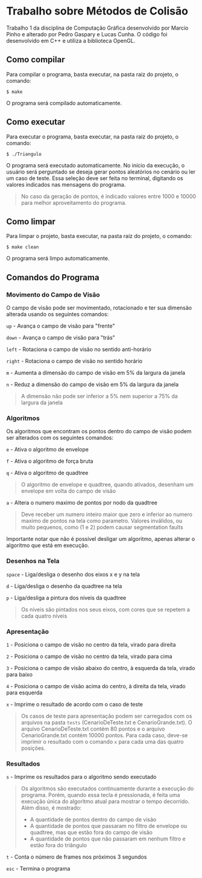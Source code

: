 # Trabalho sobre Métodos de Colisão

Trabalho 1 da disciplina de Computação Gráfica desenvolvido por Marcio Pinho e alterado por Pedro Gaspary e Lucas Cunha. O código foi desenvolvido em C++ e utiliza a biblioteca OpenGL.

## Como compilar

Para compilar o programa, basta executar, na pasta raíz do projeto, o comando:

    $ make

O programa será compilado automaticamente.

## Como executar

Para executar o programa, basta executar, na pasta raíz do projeto, o comando:

    $ ./Triangulo

O programa será executado automaticamente. No início da execução, o usuário será perguntado se deseja gerar pontos aleatórios no cenário ou ler um caso de teste. Essa seleção deve ser feita no terminal, digitando os valores indicados nas mensagens do programa.

> No caso da geração de pontos, é indicado valores entre 1000 e 10000 para melhor aproveitamento do programa.

## Como limpar

Para limpar o projeto, basta executar, na pasta raíz do projeto, o comando:

    $ make clean

O programa será limpo automaticamente.

## Comandos do Programa

### Movimento do Campo de Visão

O campo de visão pode ser movimentado, rotacionado e ter sua dimensão alterada usando os seguintes comandos:

`up` - Avança o campo de visão para "frente"

`down` - Avança o campo de visão para "trás"

`left` - Rotaciona o campo de visão no sentido anti-horário

`right` - Rotaciona o campo de visão no sentido horário

`m` - Aumenta a dimensão do campo de visão em 5% da largura da janela

`n` - Reduz a dimensão do campo de visão em 5% da largura da janela

> A dimensão não pode ser inferior a 5% nem superior a 75% da largura da janela

### Algoritmos

Os algoritmos que encontram os pontos dentro do campo de visão podem ser alterados com os seguintes comandos:

`e` - Ativa o algoritmo de envelope

`f` - Ativa o algoritmo de força bruta

`q` - Ativa o algoritmo de quadtree

> O algoritmo de envelope e quadtree, quando ativados, desenham um envelope em volta do campo de visão

`a` - Altera o numero maximo de pontos por nodo da quadtree

> Deve receber um numero inteiro maior que zero e inferior ao numero maximo de pontos na tela como parametro. Valores inválidos, ou muito pequenos, como (1 e 2) podem causar segmentation faults

Importante notar que não é possível desligar um algoritmo, apenas alterar o algoritmo que está em execução.

### Desenhos na Tela

`space` - Liga/desliga o desenho dos eixos x e y na tela

`d` - Liga/desliga o desenho da quadtree na tela

`p` - Liga/desliga a pintura dos níveis da quadtree

> Os níveis são pintados nos seus eixos, com cores que se repetem a cada quatro níveis

### Apresentação

`1` - Posiciona o campo de visão no centro da tela, virado para direita

`2` - Posiciona o campo de visão no centro da tela, virado para cima

`3` - Posiciona o campo de visão abaixo do centro, à esquerda da tela, virado para baixo

`4` - Posiciona o campo de visão acima do centro, à direita da tela, virado para esquerda

`x` - Imprime o resultado de acordo com o caso de teste

> Os casos de teste para apresentação podem ser carregados com os arquivos na pasta `tests` (CenarioDeTeste.txt e CenarioGrande.txt). O arquivo CenarioDeTeste.txt contém 80 pontos e o arquivo CenarioGrande.txt contém 10000 pontos. Para cada caso, deve-se imprimir o resultado com o comando `x` para cada uma das quatro posições.

### Resultados

`s` - Imprime os resultados para o algoritmo sendo executado

> Os algoritmos são executados continuamente durante a execução do programa. Porém, quando essa tecla é pressionada, é feita uma execução única do algoritmo atual para mostrar o tempo decorrido. Além disso, é mostrado:
>
> - A quantidade de pontos dentro do campo de visão
> - A quantidade de pontos que passaram no filtro de envelope ou quadtree, mas que estão fora do campo de visão
> - A quantidade de pontos que não passaram em nenhum filtro e estão fora do triângulo

`t` - Conta o número de frames nos próximos 3 segundos

`esc` - Termina o programa
